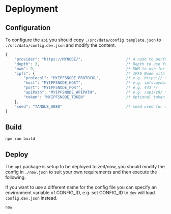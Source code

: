 # Deployment

## Configuration

To configure the `api` you should copy `./src/data/config.template.json` to `./src/data/config.dev.json` and modify the content.

```js
{
    "provider": "https://MYNODE/",                   /* A node to perform Tangle operations */
    "depth": 3,                                      /* Depth to use for attaches */
    "mwm": 9,                                        /* MWM to use for attaches */
    "ipfs": {                                        /* IPFS Node with storage support */
        "protocol": "MYIPFSNODE_PROTOCOL",           /* e.g. https:// */
        "host": "MYIPFSNODE_HOST",                   /* e.g. ipfs.mydomain.com */
        "port": "MYIPFSNODE_PORT",                   /* e.g. 443 */
        "apiPath": "MYIPFSNODE_APIPATH",             /* e.g. /api/v0/ */
        "token": "MYIPFSNODE_TOKEN"                  /* Optional token passed in Authorization header */
    },
    "seed": "TANGLE_SEED"                            /* seed used for address generation */
}
```

## Build

```shell
npm run build
```

## Deploy

The `api` package is setup to be deployed to zeit/now, you should modify the config in `./now.json` to suit your own requirements and then execute the following.

If you want to use a different name for the config file you can specify an environment variable of CONFIG_ID, e.g. set CONFIG_ID to `dev` will load `config.dev.json` instead.

```shell
now
```